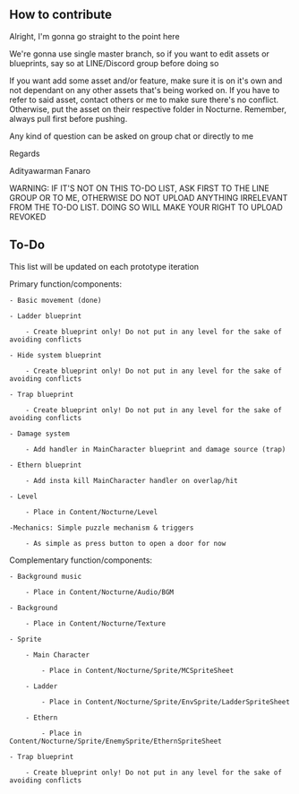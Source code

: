 How to contribute
---------------------------------------

Alright, I'm gonna go straight to the point here

We're gonna use single master branch, so if you want to edit assets or blueprints, say so at LINE/Discord group before doing so

If you want add some asset and/or feature, make sure it is on it's own and not dependant on any other assets that's being worked on. 
If you have to refer to said asset, contact others or me to make sure there's no conflict.
Otherwise, put the asset on their respective folder in Nocturne. Remember, always pull first before pushing.

Any kind of question can be asked on group chat or directly to me

Regards

Adityawarman Fanaro

WARNING: IF IT'S NOT ON THIS TO-DO LIST, ASK FIRST TO THE LINE GROUP OR TO ME, OTHERWISE DO NOT UPLOAD ANYTHING IRRELEVANT FROM THE TO-DO LIST.
DOING SO WILL MAKE YOUR RIGHT TO UPLOAD REVOKED

To-Do
------------------------------------------
This list will be updated on each prototype iteration

Primary function/components:

    - Basic movement (done)

    - Ladder blueprint

        - Create blueprint only! Do not put in any level for the sake of avoiding conflicts

    - Hide system blueprint

        - Create blueprint only! Do not put in any level for the sake of avoiding conflicts

    - Trap blueprint

        - Create blueprint only! Do not put in any level for the sake of avoiding conflicts

    - Damage system

        - Add handler in MainCharacter blueprint and damage source (trap)

    - Ethern blueprint

        - Add insta kill MainCharacter handler on overlap/hit
        
    - Level

        - Place in Content/Nocturne/Level

    -Mechanics: Simple puzzle mechanism & triggers
    
        - As simple as press button to open a door for now

Complementary function/components:

    - Background music

        - Place in Content/Nocturne/Audio/BGM

    - Background

        - Place in Content/Nocturne/Texture

    - Sprite

        - Main Character

            - Place in Content/Nocturne/Sprite/MCSpriteSheet

        - Ladder

            - Place in Content/Nocturne/Sprite/EnvSprite/LadderSpriteSheet

        - Ethern

            - Place in Content/Nocturne/Sprite/EnemySprite/EthernSpriteSheet
            
    - Trap blueprint

        - Create blueprint only! Do not put in any level for the sake of avoiding conflicts